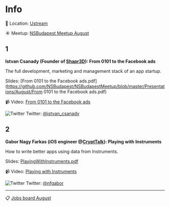 Info
===========

:round_pushpin: Location: [Ustream](https://goo.gl/maps/4yi7sawY6yF2)

:sunny: Meetup: [NSBudapest Meetup August](https://www.meetup.com/NSBudapest/events/233207731/)



1
---
**Istvan Csanady (Founder of [Shapr3D](https://twitter.com/Shapr3D)): From 0101 to the Facebook ads**

The full development, marketing and management stack of an app startup.

Slides: [From 0101 to the Facebook ads.pdf](https://github.com/NSBudapest/NSBudapestMeetup/blob/master/Presentations/August/From 0101 to the Facebook ads.pdf)

:video_camera: Video: [From 0101 to the Facebook ads](http://www.ustream.tv/recorded/90772781)

![Twitter](http://i.imgur.com/wWzX9uB.png) Twitter: [@istvan_csanady](https://twitter.com/istvan_csanady)

2
---

**Gabor Nagy Farkas (iOS engineer @[CryptTalk](http://www.crypttalk.com)): Playing with Instruments**

How to write better apps using data from Instruments.

Slides: [PlayingWithInstruments.pdf](https://github.com/NSBudapest/NSBudapestMeetup/blob/master/Presentations/August/PlayingWithInstruments.pdf)

:video_camera: Video: [Playing with Instruments](http://www.ustream.tv/recorded/90773690)

![Twitter](http://i.imgur.com/wWzX9uB.png) Twitter: [@nfgabor](https://twitter.com/nfgabor)

___

:clipboard: [Jobs board August](https://github.com/NSBudapest/NSBudapestMeetup/blob/master/Jobs/2016/August.md)

